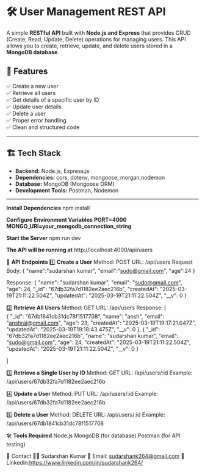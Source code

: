 # 🛠️ User Management REST API

A simple **RESTful API** built with **Node.js and Express** that provides CRUD (Create, Read, Update, Delete) operations for managing users. This API allows you to create, retrieve, update, and delete users stored in a **MongoDB database**.

## 🚀 Features

✅ Create a new user  
✅ Retrieve all users  
✅ Get details of a specific user by ID  
✅ Update user details  
✅ Delete a user  
✅ Proper error handling  
✅ Clean and structured code  

---

## 🏗️ Tech Stack

- **Backend:** Node.js, Express.js
- **Dependencies:** cors, dotenv, mongoose, morgan,nodemon
- **Database:** MongoDB (Mongoose ORM)   
- **Development Tools:** Postman, Nodemon  

---

**Install Dependencies**
npm install

**Configure Environment Variables**
**PORT=4000**
**MONGO_URI=your_mongodb_connection_string**

**Start the Server**
npm run dev

**The API will be running at**
http://localhost:4000/api/users

📌 **API Endpoints**
1️⃣ **Create a User**
Method: POST
URL: /api/users
Request Body:
{
    "name":"sudarshan kumar",
    "email":"sudo@gmail.com",
    "age":24
}

Response:
{
    "name": "sudarshan kumar",
    "email": "sudo@gmail.com",
    "age": 24,
    "_id": "67db32fa7d1182ee2aec216b",
    "createdAt": "2025-03-19T21:11:22.504Z",
    "updatedAt": "2025-03-19T21:11:22.504Z",
    "__v": 0
}

2️⃣ **Retrieve All Users**
Method: GET
URL: /api/users
Response:
[  
   {
      "_id": "67db1841cb31dc78f1517708",
        "name": "ansh",
        "email": "anshraj@gmail.com",
        "age": 23,
        "createdAt": "2025-03-19T19:17:21.047Z",
        "updatedAt": "2025-03-19T19:18:43.475Z",
        "__v": 0
    },
    { 
        "_id": "67db32fa7d1182ee2aec216b",
        "name": "sudarshan kumar",
        "email": "sudo@gmail.com",
        "age": 24,
        "createdAt": "2025-03-19T21:11:22.504Z",
        "updatedAt": "2025-03-19T21:11:22.504Z",
        "__v": 0
    }

]

3️⃣ **Retrieve a Single User by ID**
Method: GET
URL: /api/users/:id
Example: /api/users/67db32fa7d1182ee2aec216b

4️⃣ **Update a User**
Method: PUT
URL: /api/users/:id
Example: /api/users/67db32fa7d1182ee2aec216b

5️⃣ **Delete a User**
Method: DELETE
URL: /api/users/:id
Example: /api/users/67db1841cb31dc78f1517708

🛠️ **Tools Required**
Node.js 
MongoDB (for database)
Postman (for API testing)

📧 Contact
👨‍💻 Sudarshan Kumar
📧 Email: sudarshank264@gmail.com
🔗 LinkedIn:https://www.linkedin.com/in/sudarshank264/







